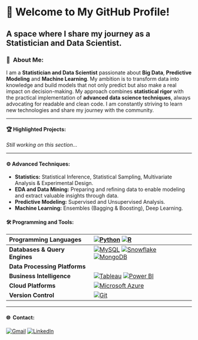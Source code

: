 # 🚀  **Welcome to My GitHub Profile!**
## A space where I share my journey as a Statistician and Data Scientist.

### 👤  About Me:
I am a **Statistician and Data Scientist** passionate about **Big Data**, **Predictive Modeling** and **Machine Learning**. My ambition is to transform data into knowledge and build models that not only predict but also make a real impact on decision-making. My approach combines **statistical rigor** with the practical implementation of **advanced data science techniques**, always advocating for readable and clean code. I am constantly striving to learn new technologies and share my journey with the community.

---

#### 🏆  Highlighted Projects:
_Still working on this section..._

---

#### ⚙️  Advanced Techniques:
- **Statistics:** Statistical Inference, Statistical Sampling, Multivariate Analysis & Experimental Design. 
- **EDA and Data Mining:** Preparing and refining data to enable modeling and extract valuable insights through data.
- **Predictive Modeling:** Supervised and Unsupervised Analysis.
- **Machine Learning:** Ensembles (Bagging & Boosting), Deep Learning.

#### 🛠️  Programming and Tools:
| <div align="left"><strong> Programming Languages | <div align="left"><strong> [![Python](https://img.shields.io/badge/Python-3776AB?logo=python&logoColor=fff)](#) [![R](https://img.shields.io/badge/R-%23276DC3.svg?logo=r&logoColor=white)](#) </strong></div> |
|---|---|
| **Databases & Query Engines** | [![MySQL](https://img.shields.io/badge/MySQL-4479A1?logo=mysql&logoColor=fff)](#) [![Snowflake](https://img.shields.io/badge/Snowflake-29B5E8?logo=snowflake&logoColor=fff)](#) [![MongoDB](https://img.shields.io/badge/MongoDB-%234ea94b.svg?logo=mongodb&logoColor=white)](#) |
| **Data Processing Platforms** |   |
| **Business Intelligence** | [![Tableau](https://custom-icon-badges.demolab.com/badge/Tableau-0176D3?logo=tableau&logoColor=fff)](#) [![Power BI](https://custom-icon-badges.demolab.com/badge/Power%20BI-F1C912?logo=power-bi&logoColor=fff)](#) |
| **Cloud Platforms** | [![Microsoft Azure](https://custom-icon-badges.demolab.com/badge/Microsoft%20Azure-0089D6?logo=msazure&logoColor=white)](#) |
| **Version Control** | [![Git](https://img.shields.io/badge/Git-F05032?logo=git&logoColor=fff)](#) |

---

#### 🌐  Contact:
[![Gmail](https://img.shields.io/badge/Gmail-D14836?logo=gmail&logoColor=white)](mailto:alfonsoguisadog2211@gmail.com)
[![LinkedIn](https://custom-icon-badges.demolab.com/badge/LinkedIn-0A66C2?logo=linkedin-white&logoColor=fff)](https://www.linkedin.com/in/alfonsoguisado)


